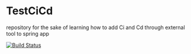 # TestCiCd
repository for the sake of learning how to add Ci and Cd through external tool to spring app

[![Build Status](https://travis-ci.org/JeanPaulYazbek/TestCiCd.svg?branch=master)](https://travis-ci.org/JeanPaulYazbek/TestCiCd)
